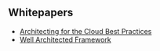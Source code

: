 Whitepapers
----------
* [Architecting for the Cloud Best Practices](arch_for_cloud_whitepaper.md)
* [Well Architected Framework](well_architected_framework.md)
